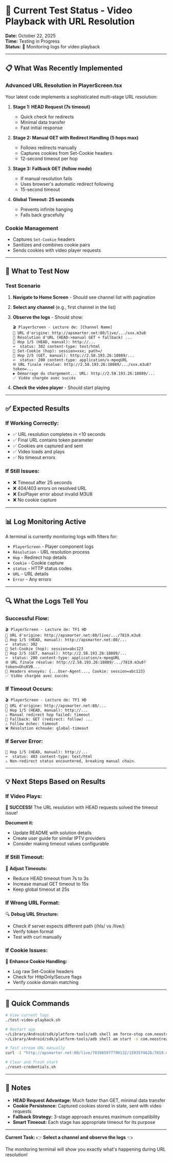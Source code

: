 # 🧪 Current Test Status - Video Playback with URL Resolution

**Date:** October 22, 2025  
**Time:** Testing in Progress  
**Status:** 🔄 Monitoring logs for video playback

---

## 📋 What Was Recently Implemented

### Advanced URL Resolution in PlayerScreen.tsx

Your latest code implements a sophisticated multi-stage URL resolution:

1. **Stage 1: HEAD Request (7s timeout)**
   - Quick check for redirects
   - Minimal data transfer
   - Fast initial response

2. **Stage 2: Manual GET with Redirect Handling (5 hops max)**
   - Follows redirects manually
   - Captures cookies from Set-Cookie headers
   - 12-second timeout per hop

3. **Stage 3: Fallback GET (follow mode)**
   - If manual resolution fails
   - Uses browser's automatic redirect following
   - 15-second timeout

4. **Global Timeout: 25 seconds**
   - Prevents infinite hanging
   - Falls back gracefully

### Cookie Management
- Captures `Set-Cookie` headers
- Sanitizes and combines cookie pairs
- Sends cookies with video player requests

---

## 🎯 What to Test Now

### Test Scenario
1. **Navigate to Home Screen** - Should see channel list with pagination
2. **Select any channel** (e.g., first channel in the list)
3. **Observe the logs** - Should show:
   ```
   🎬 PlayerScreen - Lecture de: [Channel Name]
   🔗 URL d'origine: http://apsmarter.net:80/live/.../xxx.m3u8
   🎯 Résolution d'URL (HEAD->manual GET + fallback) ...
   🔎 Hop 1/5 (HEAD, manual): http://...
   ↩️  status: 302 content-type: text/html
   🍪 Set-Cookie (hop): session=xxx; path=/
   🔎 Hop 2/5 (GET, manual): http://2.58.193.26:18089/...
   ↩️  status: 200 content-type: application/x-mpegURL
   🌐 URL finale résolue: http://2.58.193.26:18089/.../xxx.m3u8?token=...
   ▶️ Démarrage du chargement... URL: http://2.58.193.26:18089/...
   ✅ Vidéo chargée avec succès
   ```

4. **Check the video player** - Should start playing

---

## ✅ Expected Results

### If Working Correctly:
- ✅ URL resolution completes in <10 seconds
- ✅ Final URL contains token parameter
- ✅ Cookies are captured and sent
- ✅ Video loads and plays
- ✅ No timeout errors

### If Still Issues:
- ❌ Timeout after 25 seconds
- ❌ 404/403 errors on resolved URL
- ❌ ExoPlayer error about invalid M3U8
- ❌ No cookie capture

---

## 📊 Log Monitoring Active

A terminal is currently monitoring logs with filters for:
- `PlayerScreen` - Player component logs
- `Résolution` - URL resolution process
- `Hop` - Redirect hop details
- `Cookie` - Cookie capture
- `status` - HTTP status codes
- `URL` - URL details
- `Error` - Any errors

---

## 🔍 What the Logs Tell You

### Successful Flow:
```
🎬 PlayerScreen - Lecture de: TF1 HD
🔗 URL d'origine: http://apsmarter.net:80/live/.../7819.m3u8
🔎 Hop 1/5 (HEAD, manual): http://apsmarter.net:80/...
↩️  status: 302
🍪 Set-Cookie (hop): session=abc123
🔎 Hop 2/5 (GET, manual): http://2.58.193.26:18089/...
↩️  status: 200 content-type: application/x-mpegURL
🌐 URL finale résolue: http://2.58.193.26:18089/.../7819.m3u8?token=GhsKVB...
🧾 Headers envoyés: {...User-Agent..., Cookie: session=abc123}
✅ Vidéo chargée avec succès
```

### If Timeout Occurs:
```
🎬 PlayerScreen - Lecture de: TF1 HD
🔗 URL d'origine: http://apsmarter.net:80/...
🔎 Hop 1/5 (HEAD, manual): http://...
⚠️ Manual redirect hop failed: timeout
🔎 Fallback: GET (redirect: follow) ...
⚠️ Follow échec: timeout
❌ Résolution échouée: global-timeout
```

### If Server Error:
```
🔎 Hop 1/5 (HEAD, manual): http://...
↩️  status: 403 content-type: text/html
⚠️ Non-redirect status encountered, breaking manual chain.
```

---

## 💡 Next Steps Based on Results

### If Video Plays:
🎉 **SUCCESS!** The URL resolution with HEAD requests solved the timeout issue!

**Document it:**
- Update README with solution details
- Create user guide for similar IPTV providers
- Consider making timeout values configurable

### If Still Timeout:
🔧 **Adjust Timeouts:**
- Reduce HEAD timeout from 7s to 3s
- Increase manual GET timeout to 15s
- Keep global timeout at 25s

### If Wrong URL Format:
🔍 **Debug URL Structure:**
- Check if server expects different path (/hls/ vs /live/)
- Verify token format
- Test with curl manually

### If Cookie Issues:
🍪 **Enhance Cookie Handling:**
- Log raw Set-Cookie headers
- Check for HttpOnly/Secure flags
- Verify cookie domain matching

---

## 🚀 Quick Commands

```bash
# View current logs
./test-video-playback.sh

# Restart app
~/Library/Android/sdk/platform-tools/adb shell am force-stop com.neostream
~/Library/Android/sdk/platform-tools/adb shell am start -n com.neostream/.MainActivity

# Test stream URL manually
curl -I "http://apsmarter.net:80/live/703985977790132/1593574628/7819.m3u8"

# Clear and fresh start
./reset-credentials.sh
```

---

## 📝 Notes

- **HEAD Request Advantage:** Much faster than GET, minimal data transfer
- **Cookie Persistence:** Captured cookies stored in state, sent with video requests
- **Fallback Strategy:** 3-stage approach ensures maximum compatibility
- **Smart Timeout:** Each stage has appropriate timeout for its purpose

---

**Current Task:** 👉 **Select a channel and observe the logs** 👈

The monitoring terminal will show you exactly what's happening during URL resolution!
